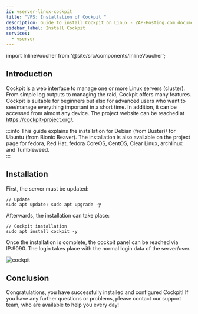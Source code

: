```yaml
---
id: vserver-linux-cockpit
title: "VPS: Installation of Cockpit "
description: Guide to install Cockpit on Linux - ZAP-Hosting.com documentation
sidebar_label: Install Cockpit
services:
  - vserver
---
```


import InlineVoucher from '@site/src/components/InlineVoucher';

## Introduction

Cockpit is a web interface to manage one or more Linux servers (cluster). From simple log outputs to managing the raid, Cockpit offers many features. 
Cockpit is suitable for beginners but also for advanced users who want to see/manage everything important in a short time. In addition, it can be accessed from almost any device.
The project website can be reached at https://cockpit-project.org/. 

:::info
This guide explains the installation for Debian (from Buster)/ for Ubuntu (from Bionic Beaver). The installation is also available on the project page for fedora, Red Hat, fedora CoreOS, CentOS, Clear Linux, archlinux and Tumbleweed.   
:::

<InlineVoucher />

## Installation

First, the server must be updated:
```
// Update
sudo apt update; sudo apt upgrade -y
```
Afterwards, the installation can take place: 
```
// Cockpit installation
sudo apt install cockpit -y
```
Once the installation is complete, the cockpit panel can be reached via IP:9090. 
The login takes place with the normal login data of the server/user. 

![cockpit](https://screensaver01.zap-hosting.com/index.php/s/2iDf3zFfAxCwkCc/preview)


## Conclusion

Congratulations, you have successfully installed and configured Cockpit! If you have any further questions or problems, please contact our support team, who are available to help you every day! 

